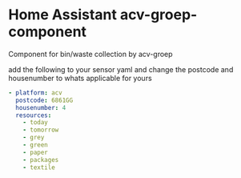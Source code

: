 # Home Assistant acv-groep-component
Component for bin/waste collection  by acv-groep

add the following to your sensor yaml and change the postcode and housenumber to whats applicable for yours
 ```yaml
 - platform: acv
   postcode: 6861GG
   housenumber: 4
   resources:
     - today
     - tomorrow
     - grey
     - green
     - paper
     - packages
     - textile
 ```
